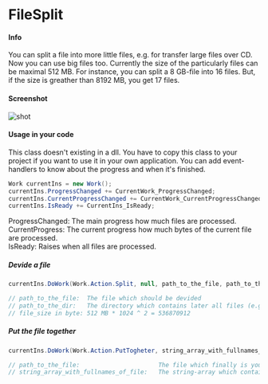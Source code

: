 # FileSplit
#### Info
You can split a file into more little files, e.g. for transfer large files over CD.
Now you can use big files too. Currently the size of the particularly files can be maximal 512 MB.
For instance, you can split a 8 GB-file into 16 files. But, if the size is greather than 8192 MB,
you get 17 files.

#### Screenshot

![shot](https://code-a-software.net/github/images/filesplit.png)

#### Usage in your code
This class doesn't existing in a dll. You have to copy this class to your project if you want
to use it in your own application. 
You can add event-handlers to know about the progress and when it's finished.
```cs
Work currentIns = new Work();
currentIns.ProgressChanged += CurrentWork_ProgressChanged;
currentIns.CurrentProgressChanged += CurrentWork_CurrentProgressChanged;
currentIns.IsReady += CurrentIns_IsReady;
```

ProgressChanged: The main progress how much files are processed.  
CurrentProgress: The current progress how much bytes of the current file are processed.  
IsReady:         Raises when all files are processed.  

##### Devide a file
```cs
currentIns.DoWork(Work.Action.Split, null, path_to_the_file, path_to_the_dir, file_size);

// path_to_the_file:  The file which should be devided
// path_to_the_dir:   The directory which contains later all files (e.g. Test.0, Test.1 usw.)
// file_size in byte: 512 MB * 1024 ^ 2 = 536870912
```

##### Put the file together
```cs
currentIns.DoWork(Work.Action.PutTogheter, string_array_with_fullnames_of_file, path_to_the_file);

// path_to_the_file:                      The file which finally is your original file
// string_array_with_fullnames_of_file:   The string-array which contains all files in the right ordner!
```


